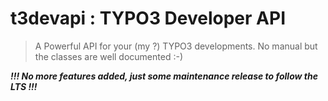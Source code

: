 t3devapi : TYPO3 Developer API
=======================================================
>  A Powerful API for your (my ?) TYPO3 developments. No manual but the classes are well documented :-)

***!!! No more features added, just some maintenance release to follow the LTS !!!***



